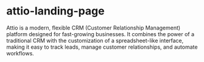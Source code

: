 # attio-landing-page
Attio is a modern, flexible CRM (Customer Relationship Management) platform designed for fast-growing businesses. It combines the power of a traditional CRM with the customization of a spreadsheet-like interface, making it easy to track leads, manage customer relationships, and automate workflows.
